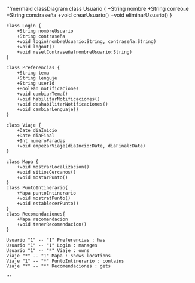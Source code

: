 
'''mermaid
classDiagram
    class Usuario {
        +String nombre
        +String correo_e
        +String constraseña
        +void crearUsuario()
        +void eliminarUsuario()
    }

    class Login {
	    +String nombreUsuario
	    +String contraseña
	    +void login(nombreUsuario:String, contraseña:String)
	    +void logout()
	    +void resetContraseña(nombreUsuario:String)
    }

    class Preferencias {
	    +String tema
	    +String lenguje
	    +String userId
	    +Boolean notificaciones
	    +void cambiarTema()
	    +void habilitarNotificaciones()
	    +void deshabilitarNotificaciones()
	    +void cambiarLenguaje()
    }

    class Viaje {
	    +Date diaInicio
	    +Date diaFinal
        +Int numeroParadas
	    +void empezarViaje(diaIncio:Date, diaFinal:Date)
    }

    class Mapa {
	    +void mostrarLocalizacion()
	    +void sitiosCercanos()
        +void mostarPunto()
    }
    class PuntoIntinerario{
        +Mapa puntoIntinerario
        +void mostratPunto()
        +void establecerPunto()
    }
    class Recomendaciones{
        +Mapa recomendacion
        +void tenerRecomendacion()
    }

    Usuario "1" -- "1" Preferencias : has
    Usuario "1" -- "1" Login : manages
    Usuario "1" -- "*" Viaje : owns
    Viaje "*" -- "1" Mapa : shows locations
    Viaje "1" -- "*" PuntoIntinerario : contains
    Viaje "*" -- "*" Recomendaciones : gets
'''